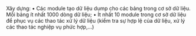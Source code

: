 Xây dựng:
• Các module tạo dữ liệu dump cho các bảng trong cơ sở dữ liệu. Mỗi
bảng ít nhất 1000 dòng dữ liệu;
• Ít nhất 10 module trong cơ sở dữ liệu để phục vụ các thao tác xử lý dữ
liệu (kiểm tra sự hợp lệ của dữ liệu, xử lý các thao tác nghiệp vụ phức
hợp,...)
